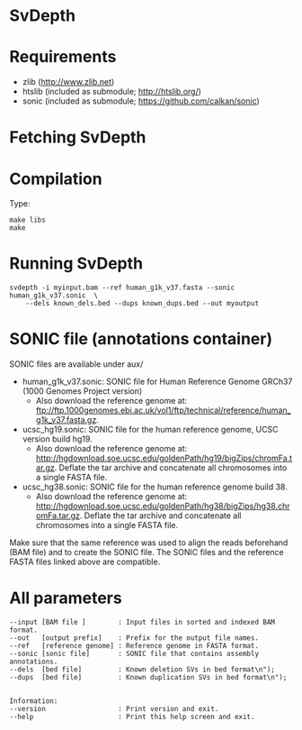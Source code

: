 SvDepth
======

Requirements
============

 * zlib   (http://www.zlib.net)
 * htslib (included as submodule; http://htslib.org/)
 * sonic  (included as submodule; https://github.com/calkan/sonic)

Fetching SvDepth
===============

	

Compilation
===========

Type:

	make libs
	make

Running SvDepth
===========================

	svdepth -i myinput.bam --ref human_g1k_v37.fasta --sonic human_g1k_v37.sonic  \
		--dels known_dels.bed --dups known_dups.bed --out myoutput


SONIC file (annotations container)
==================================

SONIC files are available under aux/

 * human_g1k_v37.sonic: SONIC file for Human Reference Genome GRCh37 (1000 Genomes Project version)
 	* Also download the reference genome at: ftp://ftp.1000genomes.ebi.ac.uk/vol1/ftp/technical/reference/human_g1k_v37.fasta.gz. 
 * ucsc_hg19.sonic: SONIC file for the human reference genome, UCSC version build hg19.
	* Also download the reference genome at: http://hgdownload.soe.ucsc.edu/goldenPath/hg19/bigZips/chromFa.tar.gz. Deflate the tar archive and concatenate all chromosomes into a single FASTA file.
 * ucsc_hg38.sonic: SONIC file for the human reference genome build 38.
	* Also download the reference genome at: http://hgdownload.soe.ucsc.edu/goldenPath/hg38/bigZips/hg38.chromFa.tar.gz. Deflate the tar archive and concatenate all chromosomes into a single FASTA file.

Make sure that the same reference was used to align the reads beforehand (BAM file) and to create the SONIC file. The SONIC files and the reference FASTA files linked above are compatible.


All parameters
==============

	--input [BAM file ]        : Input files in sorted and indexed BAM format.
	--out   [output prefix]    : Prefix for the output file names.
	--ref   [reference genome] : Reference genome in FASTA format.
	--sonic [sonic file]       : SONIC file that contains assembly annotations.
	--dels  [bed file]         : Known deletion SVs in bed format\n");
	--dups  [bed file]         : Known duplication SVs in bed format\n");

	
	Information:
	--version                  : Print version and exit.
	--help                     : Print this help screen and exit.
